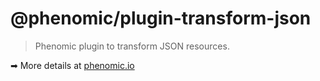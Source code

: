 # @phenomic/plugin-transform-json

> Phenomic plugin to transform JSON resources.

➡ More details at [phenomic.io](https://phenomic.io/)
